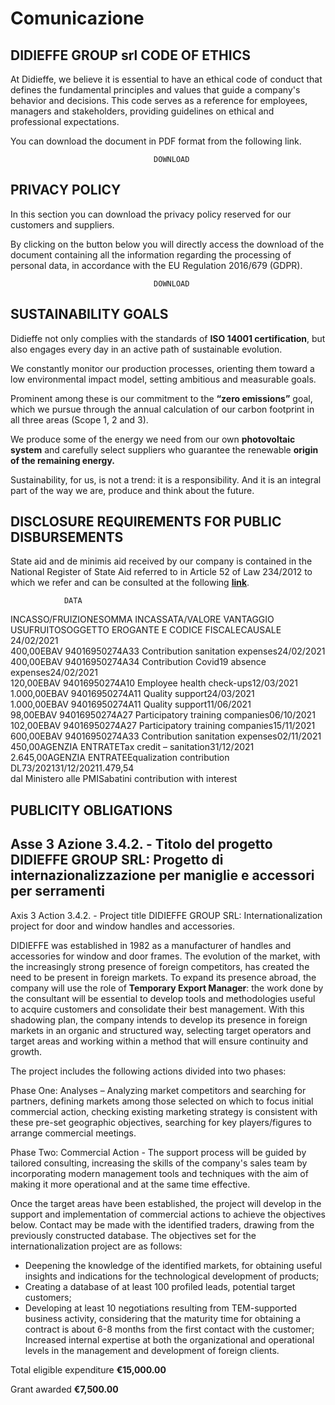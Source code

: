 # Comunicazione

## DIDIEFFE GROUP srl CODE OF ETHICS

At Didieffe, we believe it is essential to have an ethical code of conduct that defines the fundamental principles and values that guide a company's behavior and decisions. This code serves as a reference for employees, managers and stakeholders, providing guidelines on ethical and professional expectations.

You can download the document in PDF format from the following link.

									DOWNLOAD

## PRIVACY POLICY

In this section you can download the privacy policy reserved for our customers and suppliers.

By clicking on the button below you will directly access the download of the document containing all the information regarding the processing of personal data, in accordance with the EU Regulation 2016/679 (GDPR).

									DOWNLOAD

## SUSTAINABILITY GOALS

Didieffe not only complies with the standards of **ISO 14001 certification**, but also engages every day in an active path of sustainable evolution.

We constantly monitor our production processes, orienting them toward a low environmental impact model, setting ambitious and measurable goals.

Prominent among these is our commitment to the **“zero emissions”** goal, which we pursue through the annual calculation of our carbon footprint in all three areas (Scope 1, 2 and 3).

We produce some of the energy we need from our own **photovoltaic system** and carefully select suppliers who guarantee the renewable **origin of the remaining energy.**

Sustainability, for us, is not a trend: it is a responsibility. And it is an integral part of the way we are, produce and think about the future.

## DISCLOSURE REQUIREMENTS FOR PUBLIC DISBURSEMENTS

State aid and de minimis aid received by our company is contained in the National Register of State Aid referred to in Article 52 of Law 234/2012 to which we refer and can be consulted at the following **[link](https://www.rna.gov.it/RegistroNazionaleTrasparenza/faces/pages/TrasparenzaAiuto.jspx)**.

				DATA 
INCASSO/FRUIZIONESOMMA INCASSATA/VALORE
 VANTAGGIO  USUFRUITOSOGGETTO EROGANTE
 E CODICE FISCALECAUSALE
								24/02/2021	
400,00EBAV 94016950274A33 Contribution sanitation expenses24/02/2021	
400,00EBAV 94016950274A34 Contribution Covid19 absence expenses24/02/2021	
120,00EBAV 94016950274A10 Employee health check-ups12/03/2021	
1.000,00EBAV 94016950274A11 Quality support24/03/2021	
1.000,00EBAV 94016950274A11 Quality support11/06/2021	
98,00EBAV 94016950274A27 Participatory training companies06/10/2021	
102,00EBAV 94016950274A27 Participatory training companies15/11/2021	
600,00EBAV 94016950274A33 Contribution sanitation expenses02/11/2021	
450,00AGENZIA ENTRATETax credit &#8211; sanitation31/12/2021	
2.645,00AGENZIA ENTRATEEqualization contribution DL73/202131/12/20211.479,54	
dal Ministero alle PMISabatini contribution with interest

## PUBLICITY OBLIGATIONS

## Asse 3 Azione 3.4.2. - Titolo del progetto DIDIEFFE GROUP SRL: Progetto di internazionalizzazione per maniglie e accessori per serramenti

Axis 3 Action 3.4.2. - Project title DIDIEFFE GROUP SRL: Internationalization project for door and window handles and accessories.

DIDIEFFE was established in 1982 as a manufacturer of handles and accessories for window and door frames.
The evolution of the market, with the increasingly strong presence of foreign competitors, has created the need to be present in foreign markets. To expand its presence abroad, the company will use the role of **Temporary Export Manager**:
the work done by the consultant will be essential to develop tools and methodologies useful to acquire customers and consolidate their best management. With this shadowing plan, the company intends to develop its presence in foreign markets in an organic and structured way, selecting target operators and target areas and working within a method that will ensure continuity and growth.

The project includes the following actions divided into two phases:

Phase One: Analyses – Analyzing market competitors and searching for partners, defining markets among those selected on which to focus initial commercial action, checking existing marketing strategy is consistent with these pre-set geographic objectives, searching for key players/figures to arrange commercial meetings.

Phase Two: Commercial Action - The support process will be guided by tailored consulting, increasing the skills of the company's sales team by incorporating modern management tools and techniques with the aim of making it more operational and at the same time effective.

Once the target areas have been established, the project will develop in the support and implementation of commercial actions to achieve the objectives below. Contact may be made with the identified traders, drawing from the previously constructed database.
The objectives set for the internationalization project are as follows:

- Deepening the knowledge of the identified markets, for obtaining useful insights and indications for the technological development of products;
- Creating a database of at least 100 profiled leads, potential target customers;
- Developing at least 10 negotiations resulting from TEM-supported business activity, considering that the maturity time for obtaining a contract is about 6-8 months from the first contact with the customer;
Increased internal expertise at both the organizational and operational levels in the management and development of foreign clients.

Total eligible expenditure
**€15,000.00**

Grant awarded
**€7,500.00**